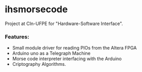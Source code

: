 # ihsmorsecode
Project at CIn-UFPE for "Hardware-Software Interface". 

### Features:

- Small module driver for reading PIOs from the Altera FPGA
- Arduino uno as a Telegraph Machine
- Morse code interpreter interfacing with the Arduino
- Criptography Algorithms.
